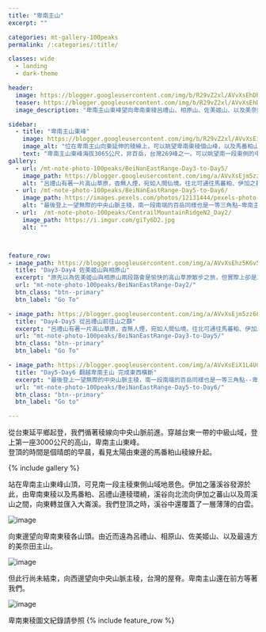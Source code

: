 ```yaml
---
title: "卑南主山"
excerpt: ""

categories: mt-gallery-100peaks
permalink: /:categories/:title/

classes: wide
  - landing
  - dark-theme

header:
  image: https://blogger.googleusercontent.com/img/b/R29vZ2xl/AVvXsEhDhkiJ5gdgSZgkcQ0-J6Zv5F9qW6GQB2Tk_UuO8onbdqSjKwDVimaQKdSaLAaKtakWYVsj03au_GaXAjbqWlSZwLXvzh5b-Qjw7ydM5Rd3vdrDNu-Na6A0uKRaXuU6S3DZZjgWRZgc-eU2C85LfOMtuUyNzvTVer6nR7kXxnPoKp1STDwXEtCF_0Eb/s6240/IMG_1439.JPG
  teaser: https://blogger.googleusercontent.com/img/b/R29vZ2xl/AVvXsEhDhkiJ5gdgSZgkcQ0-J6Zv5F9qW6GQB2Tk_UuO8onbdqSjKwDVimaQKdSaLAaKtakWYVsj03au_GaXAjbqWlSZwLXvzh5b-Qjw7ydM5Rd3vdrDNu-Na6A0uKRaXuU6S3DZZjgWRZgc-eU2C85LfOMtuUyNzvTVer6nR7kXxnPoKp1STDwXEtCF_0Eb/s1280/IMG_1439.JPG
  image_description: "卑南主山東峰望向卑南東稜呂禮山、相原山、佐美姬山、以及美奈田主山"

sidebar:
  - title: "卑南主山東峰"
    image: https://blogger.googleusercontent.com/img/b/R29vZ2xl/AVvXsEiQgJMhqmDTOr4yQgD0PzqSll_eclz6EiJ7MMsxkL0ENZcFXUWg_JRkceDokdqgd55W0Hl3FMW-t3VUnTgkui7V-TugLhU5czhhp1VoJkHb94TWC1JLYeYa4Lexf6IHYK7iHA67ob-6lcMYqpZKIfN1ttrzeUEI-z96CIxKg5vPN9e4F3WuutQR7wpu/s640/IMG_1418.JPG
    image_alt: "位在卑南主山向東延伸的稜線上，可以眺望卑南東稜個山峰，以及馬番粕山稜線。"
    text: "卑南主山東峰海拔3065公尺，非百岳，台灣269峰之一。可以眺望南一段東側的中級山域各山峰。可以遠眺中極山之王，台東延平鄉的美奈田主山。"
gallery:
  - url: /mt-note-photo-100peaks/BeiNanEastRange-Day3-to-Day5/
    image_path: https://blogger.googleusercontent.com/img/a/AVvXsEjm5zz66AGmrM96lr5VAmBG4VR2WDG-5KKaj6cOSYUhV3GFI7Yk6O0JosVHXtbr7GUidN5AAMj89U_Y8NGqY0LWbr3-uJKVhpI_Wzjuc6z1ud7CCx__n4IY36lAO7Ck1Up9rrHf7zChahbfZRODzYKOQUR0UJNFT-cGUnZ8jsWDQ2Cr5MwTossNdYME=s480
    alt: "呂禮山有著一片高山草原，杳無人煙，宛如人間仙境。往北可通往馬蕃粕、伊加之蕃，往東可接上卑南主山東峰。由此我們將踏上中央山脈主稜，越過南一段南端的百岳，有著一等三角點的卑南主山。即將完成卑南東稜。"
  - url: /mt-note-photo-100peaks/BeiNanEastRange-Day5-to-Day6/
    image_path: https://images.pexels.com/photos/12131444/pexels-photo-12131444.jpeg?auto=compress&cs=tinysrgb&w=1260&h=750&dpr=1
    alt: "最後登上一望無際的中央山脈主稜，南一段南端的百岳同樣也是一等三角點–卑南主山。往南望去的視野極佳。冬季時有雲海，站在中央山脈高山區的尾巴，一覽群山漂浮於雲海之上，與北大武山遙望。"
  - url:  /mt-note-photo-100peaks/CentrailMountainRidgeN2_Day2/
    image_path: https://i.imgur.com/giTy6D2.jpg
    alt: ""



feature_row:
- image_path: https://blogger.googleusercontent.com/img/a/AVvXsEhz5K6v57dVpJ8Lfm_ed4LfNmWnppc1-ddgq-SJp5jj8zyKzNsBcIk29sZbgGLM4MWrpCC84bNsEDhkv1AcXS06zzY3r47xJ8NOIFiG7J4rNEYOcIzdBTLmNm_6_XtVOhY7Kps6pjL1BXRAqf7KNHQiTBmmzku8uc2_ZRm0o_YbIdz1q4HCqxIcK6CP=s480
  title: "Day3-Day4 佐美姬山與相原山"
  excerpt: "原先以為佐美姬山與相原山兩段路會是愉快的高山草原散步之旅，但實際上卻是茂密箭竹叢搭配無數微地形的試煉，走起來不難，但無窮鑽箭竹迴圈也是挺消耗人的意志。原先的好天氣沒了，在風雨中通過相原山，悠哉地在草原湖畔野餐的美好想像跟著狂風消失在濃霧中。"
  url: "mt-note-photo-100peaks/BeiNanEastRange-Day2/"
  btn_class: "btn--primary"
  btn_label: "Go To"

- image_path: https://blogger.googleusercontent.com/img/a/AVvXsEjm5zz66AGmrM96lr5VAmBG4VR2WDG-5KKaj6cOSYUhV3GFI7Yk6O0JosVHXtbr7GUidN5AAMj89U_Y8NGqY0LWbr3-uJKVhpI_Wzjuc6z1ud7CCx__n4IY36lAO7Ck1Up9rrHf7zChahbfZRODzYKOQUR0UJNFT-cGUnZ8jsWDQ2Cr5MwTossNdYME=s480
  title: "Day4-Day5 從呂禮山前往山之巔"
  excerpt: "呂禮山有著一片高山草原，杳無人煙，宛如人間仙境。往北可通往馬蕃粕、伊加之蕃，往東可接上卑南主山東峰。由此我們將踏上中央山脈主稜，越過南一段南端的百岳，有著一等三角點的卑南主山。即將完成卑南東稜。"
  url: "mt-note-photo-100peaks/BeiNanEastRange-Day3-to-Day5/"
  btn_class: "btn--primary"
  btn_label: "Go To"

- image_path: https://blogger.googleusercontent.com/img/a/AVvXsEiX1L4UCFuYz-6D1RXKMk9zwJG7LyUZhmsRIj3FWBxt9yqHCJVHmVdr-Km_GZwhlc-L1NF4XWMV8_BoUrGBcfx1nB4W1YBIQ2cRVpnRlSzQgvRcdfszb3VSw8xARm63WG6hRsfhY89JL2-nPWJsMaS0yot2BtNpdrDIcnTIYWPeRy8IDUCz0KURCw2D=s480
  title: "Day5-Day6 翻越卑南主山 完成東西橫斷"
  excerpt: "最後登上一望無際的中央山脈主稜，南一段南端的百岳同樣也是一等三角點--卑南主山。往南望去的視野極佳。冬季時有雲海，站在中央山脈高山區的尾巴，一覽群山漂浮於雲海之上，與北大武山遙望。"
  url: "mt-note-photo-100peaks/BeiNanEastRange-Day5-to-Day6/"
  btn_class: "btn--primary"
  btn_label: "Go to"

---
```


從台東延平鄉起登，我們循著稜線向中央山脈前進。穿越台東一帶的中級山域，登上第一座3000公尺的高山，卑南主山東峰。  
登頂的時間是個晴朗的早晨，看見太陽由東邊的馬番粕山稜線升起。

{% include gallery %}

站在卑南主山東峰山頂，可見南一段主稜東側山域地景色。伊加之藩溪谷發源於此，由卑南東稜以及馬番粕、呂禮山連稜環繞，溪谷向北流向伊加之蕃山以及周溪山之間，向東轉並匯入大崙溪。我們登頂之時，溪谷中還覆蓋了一層薄薄的白雲。

![image](https://blogger.googleusercontent.com/img/b/R29vZ2xl/AVvXsEhi4j-QZE_G-vMZp81d3EX5-TuVP169Jg2FrxyZSzTHwBKotMskYHZewf63SKtIvqt8r2vDP8d7NaoeWvbwrraL9sSQC1Vp680ybyLaWSR0HhLvQdU1OnHA8ttwQE9DKWAEfJVVgtfJcT-tylXcl7b2iXXlwYnFrVwM6LV767cnGFetTK6QSJenjCHG/s6240/IMG_1336.JPG)

向東邊望向卑南東稜各山頭。由近而遠為呂禮山、相原山、佐美姬山、以及最遠方的美奈田主山。

![image](https://blogger.googleusercontent.com/img/b/R29vZ2xl/AVvXsEhDhkiJ5gdgSZgkcQ0-J6Zv5F9qW6GQB2Tk_UuO8onbdqSjKwDVimaQKdSaLAaKtakWYVsj03au_GaXAjbqWlSZwLXvzh5b-Qjw7ydM5Rd3vdrDNu-Na6A0uKRaXuU6S3DZZjgWRZgc-eU2C85LfOMtuUyNzvTVer6nR7kXxnPoKp1STDwXEtCF_0Eb/s6240/IMG_1439.JPG)

但此行尚未結束，向西邊望向中央山脈主稜，台灣的屋脊。卑南主山還在前方等著我們。

![image](https://blogger.googleusercontent.com/img/b/R29vZ2xl/AVvXsEh881XaTkxC9p7b122e2m0QqYnSCD3n0IFqGgNDLmoZK_ZV1zXnr2msIuIjeYsosgJovES5y3K_cqtmIqujHorXN6IV6Xxd3obm7Ur_QFTeowKGuYumUSiGeY3Z0AksWpgpNjUZtjsSPeqgjXsiicGSI74NZD5iDcmLU5sDL2i4L7jmIp5xp2ymnkQ2/s6240/IMG_1442.JPG)

卑南東稜圖文紀錄請參照
{% include feature_row %}


